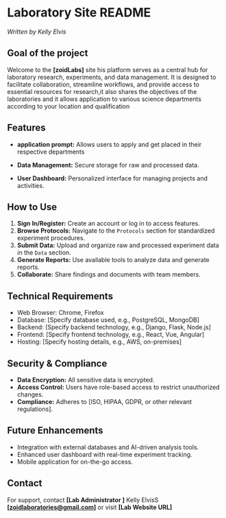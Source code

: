 # Laboratory Site README

*Written by Kelly Elvis*

## Goal of the project
Welcome to the **[zoidLabs]** site his platform serves as a central hub for laboratory research, experiments, and data management. It is designed to facilitate collaboration, streamline workflows, and provide access to essential resources for research,it also shares the objectives of the laboratories and it allows application to various science departments according to your location and qualification

##  Features
- **application prompt:** Allows users to apply and get placed in their respective departments
- **Data Management:** Secure storage for raw and processed data.

- **User Dashboard:** Personalized interface for managing projects and activities.


## How to Use
1. **Sign In/Register:** Create an account or log in to access features.
2. **Browse Protocols:** Navigate to the `Protocols` section for standardized experiment procedures.
3. **Submit Data:** Upload and organize raw and processed experiment data in the `Data` section.
4. **Generate Reports:** Use available tools to analyze data and generate reports.
5. **Collaborate:** Share findings and documents with team members.

## Technical Requirements
- Web Browser: Chrome, Firefox
- Database: [Specify database used, e.g., PostgreSQL, MongoDB]
- Backend: [Specify backend technology, e.g., Django, Flask, Node.js]
- Frontend: [Specify frontend technology, e.g., React, Vue, Angular]
- Hosting: [Specify hosting details, e.g., AWS, on-premises]

## Security & Compliance
- **Data Encryption:** All sensitive data is encrypted.
- **Access Control:** Users have role-based access to restrict unauthorized changes.
- **Compliance:** Adheres to [ISO, HIPAA, GDPR, or other relevant regulations].

## Future Enhancements
- Integration with external databases and AI-driven analysis tools.
- Enhanced user dashboard with real-time experiment tracking.
- Mobile application for on-the-go access.

## Contact
For support, contact **[Lab Administrator ]** Kelly ElvisS **[zoidlaboratories@gmail.com]** or visit **[Lab Website URL]**


